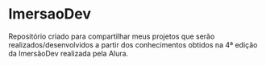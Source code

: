 # ImersaoDev
Repositório criado para compartilhar meus projetos que serão realizados/desenvolvidos a partir dos conhecimentos obtidos na 4ª edição da ImersãoDev realizada pela Alura.

